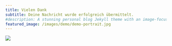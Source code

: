 ```yaml
---
title: Vielen Dank
subtitle: Deine Nachricht wurde erfolgreich übermittelt.
#description: A stunning personal blog Jekyll theme with an image-focused design.
featured_image: /images/demo/demo-portrait.jpg
---
```


![](/images/demo/about.jpg)

